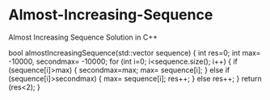 # Almost-Increasing-Sequence
Almost Increasing Sequence Solution in C++

bool almostIncreasingSequence(std::vector<int> sequence) {
    int res=0;
    int max= -10000, secondmax= -10000;
    for (int i=0; i<sequence.size(); i++)
    {
       if (sequence[i]>max)
       {
           secondmax=max;
           max= sequence[i];
       }
        else if (sequence[i]>secondmax)
        {
            max= sequence[i];
            res++;
        }
        else res++;
    }
    return (res<2);
}

